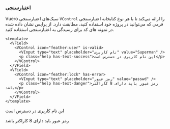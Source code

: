 ### اعتبارسنجی

Vuero سبک‌های اعتبارسنجی `VControl` را ارائه می‌کند تا با هر نوع کتابخانه اعتبارسنجی فرمی که می‌توانید در پروژه خود استفاده کنید، مطابقت دارد.
از پراپس نشان داده شده در نمونه های کد برای رسیدگی به اعتبارسنجی استفاده کنید.

<!--code-->

```vue
<template>
  <VField>
    <VControl icon="feather:user" is-valid>
      <VInput type="text" placeholder="نام کاربری" value="Superman" />
      <p class="help has-text-success">این نام کاربری در دسترس است</p>
    </VControl>
  </VField>
  <VField>
    <VControl icon="feather:lock" has-error>
      <VInput type="text" placeholder="رمز عبور" value="passwd" />
      <p class="help has-text-danger">رمز عبور باید دارای 8 کاراکتر باشد</p>
    </VControl>
  </VField>
</template>
```

<!--/code-->

<!--example-->

<form method="post" novalidate @submit.prevent>
  <VField>
    <VControl icon="feather:user" is-valid>
      <VInput
        type="text"
        placeholder="نام کاربری"
        value="Superman"
        autocomplete="username"
      />
      <p class="help has-text-success">این نام کاربری در دسترس است</p>
    </VControl>
  </VField>
  <VField>
    <VControl icon="feather:lock" has-error>
      <VInput
        type="text"
        placeholder="رمز عبور"
        value="passwd"
        autocomplete="current-password"
      />
      <p class="help has-text-danger">رمز عبور باید دارای 8 کاراکتر باشد</p>
    </VControl>
  </VField>
</form>

<!--/example-->
